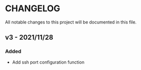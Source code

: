 # CHANGELOG

All notable changes to this project will be documented in this file.

## v3 - 2021/11/28

### Added

- Add ssh port configuration function

